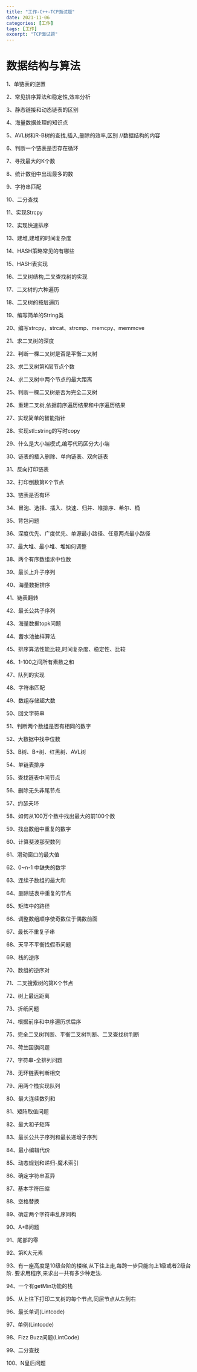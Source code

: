 ```yaml
---
title: "工作-C++-TCP面试题"
date: 2021-11-06
categories: [工作]
tags: [工作]
excerpt: "TCP面试题"
---
```


# 数据结构与算法

1、单链表的逆置

2、常见排序算法和稳定性,效率分析

3、静态链接和动态链表的区别

4、海量数据处理的知识点

5、AVL树和R-B树的查找,插入,删除的效率,区别  //数据结构的内容

6、判断一个链表是否存在循环

7、寻找最大的K个数

8、统计数组中出现最多的数

9、字符串匹配

10、二分查找

11、实现Strcpy

12、实现快速排序

13、建堆,建堆的时间复杂度

14、HASH策略常见的有哪些

15、HASH表实现

16、二叉树结构,二叉查找树的实现

17、二叉树的六种遍历

18、二叉树的按层遍历

19、编写简单的String类

20、编写strcpy、strcat、strcmp、memcpy、memmove

21、求二叉树的深度

22、判断一棵二叉树是否是平衡二叉树

23、求二叉树第K层节点个数

24、求二叉树中两个节点的最大距离

25、判断一棵二叉树是否为完全二叉树

26、重建二叉树,依据前序遍历结果和中序遍历结果

27、实现简单的智能指针

28、实现stl::string的写时copy

29、什么是大小端模式,编写代码区分大小端

30、链表的插入删除、单向链表、双向链表

31、反向打印链表

32、打印倒数第K个节点

33、链表是否有环

34、冒泡、选择、插入、快速、归并、堆排序、希尔、桶

35、背包问题

36、深度优先、广度优先、单源最小路径、任意两点最小路径

37、最大堆、最小堆、堆如何调整

38、两个有序数组求中位数

39、最长上升子序列

40、海量数据排序

41、链表翻转

42、最长公共子序列

43、海量数据topk问题

44、蓄水池抽样算法

45、排序算法性能比较,时间复杂度、稳定性、比较

46、1-100之间所有素数之和

47、队列的实现

48、字符串匹配

49、数组存储超大数

50、回文字符串

51、判断两个数组是否有相同的数字

52、大数据中找中位数

53、B树、B+树、红黑树、AVL树

54、单链表排序

55、查找链表中间节点

56、删除无头非尾节点

57、约瑟夫环

58、如何从100万个数中找出最大的前100个数

59、找出数组中重复的数字

60、计算斐波那契数列

61、滑动窗口的最大值

62、0~n-1 中缺失的数字

63、连续子数组的最大和

64、删除链表中重复的节点

65、矩阵中的路径

66、调整数组顺序使奇数位于偶数前面

67、最长不重复子串

68、天平不平衡找假币问题

69、栈的逆序

70、数组的逆序对

71、二叉搜索树的第K个节点

72、树上最远距离

73、折纸问题

74、根据前序和中序遍历求后序

75、完全二叉树判断、平衡二叉树判断、二叉查找树判断

76、荷兰国旗问题

77、字符串-全排列问题

78、无环链表判断相交

79、用两个栈实现队列

80、最大连续数列和

81、矩阵取值问题

82、最大和子矩阵

83、最长公共子序列和最长递增子序列

84、最小编辑代价

85、动态规划和递归-魔术索引

86、确定字符串互异

87、基本字符压缩

88、空格替换

89、确定两个字符串乱序同构

90、A+B问题

91、尾部的零

92、第K大元素

93、有一座高度是10级台阶的楼梯,从下往上走,每跨一步只能向上1级或者2级台阶. 要求用程序,来求出一共有多少种走法. 

94、一个有getMin功能的栈

95、从上往下打印二叉树的每个节点,同层节点从左到右

96、最长单词(Lintcode)

97、单例(Lintcode)

98、Fizz Buzz问题(LintCode)

99、二分查找

100、N皇后问题